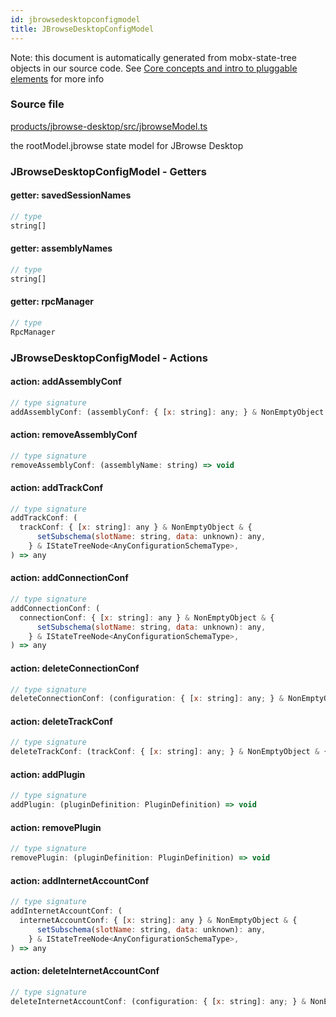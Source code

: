 ```yaml
---
id: jbrowsedesktopconfigmodel
title: JBrowseDesktopConfigModel
---
```


Note: this document is automatically generated from mobx-state-tree objects in
our source code. See
[Core concepts and intro to pluggable elements](/docs/developer_guide/) for more
info

### Source file

[products/jbrowse-desktop/src/jbrowseModel.ts](https://github.com/GMOD/jbrowse-components/blob/main/products/jbrowse-desktop/src/jbrowseModel.ts)

the rootModel.jbrowse state model for JBrowse Desktop

### JBrowseDesktopConfigModel - Getters

#### getter: savedSessionNames

```js
// type
string[]
```

#### getter: assemblyNames

```js
// type
string[]
```

#### getter: rpcManager

```js
// type
RpcManager
```

### JBrowseDesktopConfigModel - Actions

#### action: addAssemblyConf

```js
// type signature
addAssemblyConf: (assemblyConf: { [x: string]: any; } & NonEmptyObject & { setSubschema(slotName: string, data: unknown): any; } & IStateTreeNode<AnyConfigurationSchemaType>) => { ...; } & ... 2 more ... & IStateTreeNode<...>
```

#### action: removeAssemblyConf

```js
// type signature
removeAssemblyConf: (assemblyName: string) => void
```

#### action: addTrackConf

```js
// type signature
addTrackConf: (
  trackConf: { [x: string]: any } & NonEmptyObject & {
      setSubschema(slotName: string, data: unknown): any,
    } & IStateTreeNode<AnyConfigurationSchemaType>,
) => any
```

#### action: addConnectionConf

```js
// type signature
addConnectionConf: (
  connectionConf: { [x: string]: any } & NonEmptyObject & {
      setSubschema(slotName: string, data: unknown): any,
    } & IStateTreeNode<AnyConfigurationSchemaType>,
) => any
```

#### action: deleteConnectionConf

```js
// type signature
deleteConnectionConf: (configuration: { [x: string]: any; } & NonEmptyObject & { setSubschema(slotName: string, data: unknown): any; } & IStateTreeNode<AnyConfigurationSchemaType>) => any[]
```

#### action: deleteTrackConf

```js
// type signature
deleteTrackConf: (trackConf: { [x: string]: any; } & NonEmptyObject & { setSubschema(slotName: string, data: unknown): any; } & IStateTreeNode<AnyConfigurationSchemaType>) => any[]
```

#### action: addPlugin

```js
// type signature
addPlugin: (pluginDefinition: PluginDefinition) => void
```

#### action: removePlugin

```js
// type signature
removePlugin: (pluginDefinition: PluginDefinition) => void
```

#### action: addInternetAccountConf

```js
// type signature
addInternetAccountConf: (
  internetAccountConf: { [x: string]: any } & NonEmptyObject & {
      setSubschema(slotName: string, data: unknown): any,
    } & IStateTreeNode<AnyConfigurationSchemaType>,
) => any
```

#### action: deleteInternetAccountConf

```js
// type signature
deleteInternetAccountConf: (configuration: { [x: string]: any; } & NonEmptyObject & { setSubschema(slotName: string, data: unknown): any; } & IStateTreeNode<AnyConfigurationSchemaType>) => any[]
```
